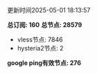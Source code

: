 更新时间2025-05-01 18:13:57

**总订阅: 160**
**总节点: 28579**
- vless节点: 7846
- hysteria2节点: 2

**google ping有效节点: 276**
